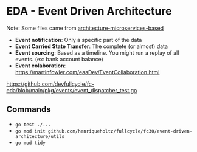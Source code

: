 # EDA - Event Driven Architecture

Note: Some files came from [architecture-microservices-based](../architecture-microservices-based/ms/walletcore/)

- **Event notification**: Only a specific part of the data
- **Event Carried State Transfer**: The complete (or almost) data
- **Event sourcing**: Based as a timeline. You might run a replay of all events. (ex: bank account balance)
- **Event colaboration**: https://martinfowler.com/eaaDev/EventCollaboration.html

https://github.com/devfullcycle/fc-eda/blob/main/pkg/events/event_dispatcher_test.go

## Commands

- `go test ./...`
- `go mod init github.com/henriqueholtz/fullcycle/fc30/event-driven-architecture/utils`
- `go mod tidy`
